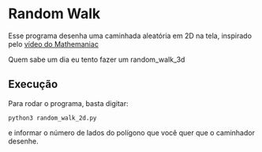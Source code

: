 # Random Walk

Esse programa desenha uma caminhada aleatória em 2D na tela, inspirado pelo [vídeo do Mathemaniac](https://www.youtube.com/watch?v=iH2kATv49rc)

Quem sabe um dia eu tento fazer um random_walk_3d

## Execução

Para rodar o programa, basta digitar:

``` console
python3 random_walk_2d.py
```

e informar o número de lados do polígono que você quer que o caminhador desenhe.
